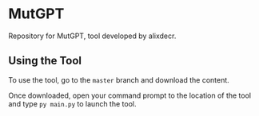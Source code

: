 # MutGPT
Repository for MutGPT, tool developed by alixdecr.

## Using the Tool
To use the tool, go to the `master` branch and download the content.

Once downloaded, open your command prompt to the location of the tool and type `py main.py` to launch the tool.
